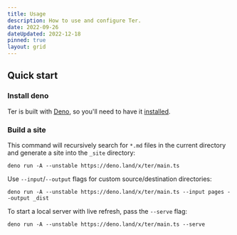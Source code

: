 ```yaml
---
title: Usage
description: How to use and configure Ter.
date: 2022-09-26
dateUpdated: 2022-12-18
pinned: true
layout: grid
---
```


## Quick start

### Install deno

Ter is built with [Deno](https://deno.land/), so you'll need to have it
[installed](https://deno.land/manual/getting_started/installation).

### Build a site

This command will recursively search for `*.md` files in the current directory
and generate a site into the `_site` directory:

```
deno run -A --unstable https://deno.land/x/ter/main.ts
```

Use `--input`/`--output` flags for custom source/destination directories:

```
deno run -A --unstable https://deno.land/x/ter/main.ts --input pages --output _dist
```

To start a local server with live refresh, pass the `--serve` flag:

```
deno run -A --unstable https://deno.land/x/ter/main.ts --serve
```
